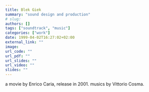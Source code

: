 ```yaml
---
title: Blek Giek
summary: "sound design and production"
# slug: 
authors: []
tags: ["soundtrack", "music"]
categories: ["work"]
date: 1999-04-02T16:27:02+02:00
external_link: ""
image:
url_code: ""
url_pdf: ""
url_slides: ""
url_video: ""
slides: ""
---
```


a movie by Enrico Caria, release in 2001. musics by Vittorio Cosma.
